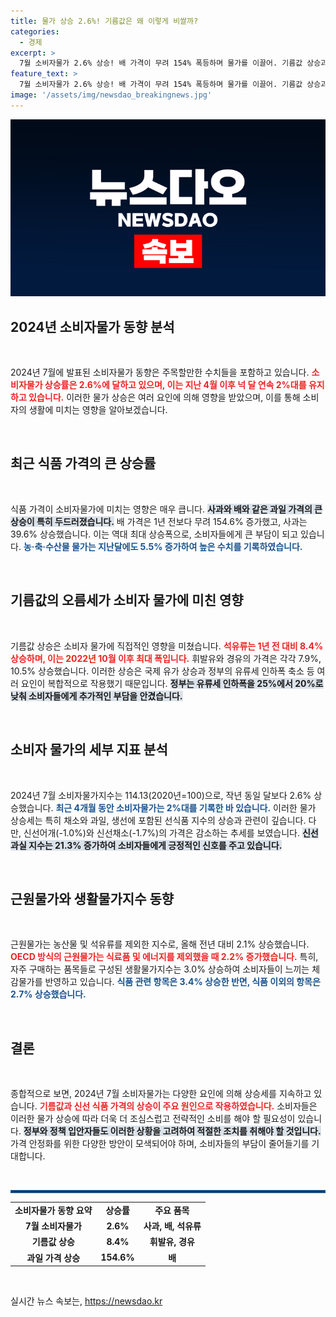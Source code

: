 ```yaml
---
title: 물가 상승 2.6%! 기름값은 왜 이렇게 비쌀까?
categories:
  - 경제
excerpt: >
  7월 소비자물가 2.6% 상승! 배 가격이 무려 154% 폭등하며 물가를 이끌어. 기름값 상승과 과일값 강세로 모든 소비자에게 직격탄. 클릭해 더 자세한 내용을 확인하세요!
feature_text: >
  7월 소비자물가 2.6% 상승! 배 가격이 무려 154% 폭등하며 물가를 이끌어. 기름값 상승과 과일값 강세로 모든 소비자에게 직격탄. 클릭해 더 자세한 내용을 확인하세요!
image: '/assets/img/newsdao_breakingnews.jpg'
---
```


<p><img src="/assets/img/newsdao_breakingnews.jpg" alt="cryptoinkorea 속보" /></p>

<h2 data-ke-size="size26">2024년 소비자물가 동향 분석</h2>

<p data-ke-size="size16">&nbsp;</p>

<p>2024년 7월에 발표된 소비자물가 동향은 주목할만한 수치들을 포함하고 있습니다. <b><span style="color: #ee2323;"> 소비자물가 상승률은 2.6%에 달하고 있으며, 이는 지난 4월 이후 넉 달 연속 2%대를 유지하고 있습니다.</span></b> 이러한 물가 상승은 여러 요인에 의해 영향을 받았으며, 이를 통해 소비자의 생활에 미치는 영향을 알아보겠습니다.  </p>

<p data-ke-size="size16">&nbsp;</p>

<h2 data-ke-size="size26">최근 식품 가격의 큰 상승률</h2>

<p data-ke-size="size16">&nbsp;</p>

<p>식품 가격이 소비자물가에 미치는 영향은 매우 큽니다. <b><span style="background-color: #21538527;">사과와 배와 같은 과일 가격의 큰 상승이 특히 두드러졌습니다.</span></b> 배 가격은 1년 전보다 무려 154.6% 증가했고, 사과는 39.6% 상승했습니다. 이는 역대 최대 상승폭으로, 소비자들에게 큰 부담이 되고 있습니다. <b><span style="color: #1a5490;">농·축·수산물 물가는 지난달에도 5.5% 증가하여 높은 수치를 기록하였습니다.</span></b> </p>

<p data-ke-size="size16">&nbsp;</p>

<h2 data-ke-size="size26">기름값의 오름세가 소비자 물가에 미친 영향</h2>

<p data-ke-size="size16">&nbsp;</p>

<p>기름값 상승은 소비자 물가에 직접적인 영향을 미쳤습니다. <b><span style="color: #ee2323;"> 석유류는 1년 전 대비 8.4% 상승하며, 이는 2022년 10월 이후 최대 폭입니다.</span></b> 휘발유와 경유의 가격은 각각 7.9%, 10.5% 상승했습니다. 이러한 상승은 국제 유가 상승과 정부의 유류세 인하폭 축소 등 여러 요인이 복합적으로 작용했기 때문입니다. <b><span style="background-color: #21538527;">정부는 유류세 인하폭을 25%에서 20%로 낮춰 소비자들에게 추가적인 부담을 안겼습니다.</span></b></p>

<p data-ke-size="size16">&nbsp;</p>

<h2 data-ke-size="size26">소비자 물가의 세부 지표 분석</h2>

<p data-ke-size="size16">&nbsp;</p>

<p>2024년 7월 소비자물가지수는 114.13(2020년=100)으로, 작년 동일 달보다 2.6% 상승했습니다. <b><span style="color: #1a5490;"> 최근 4개월 동안 소비자물가는 2%대를 기록한 바 있습니다.</span></b> 이러한 물가 상승세는 특히 채소와 과일, 생선에 포함된 선식품 지수의 상승과 관련이 깊습니다. 다만, 신선어개(-1.0%)와 신선채소(-1.7%)의 가격은 감소하는 추세를 보였습니다. <b><span style="background-color: #21538527;">신선과실 지수는 21.3% 증가하여 소비자들에게 긍정적인 신호를 주고 있습니다.</span></b></p>

<p data-ke-size="size16">&nbsp;</p>

<h2 data-ke-size="size26">근원물가와 생활물가지수 동향</h2>

<p data-ke-size="size16">&nbsp;</p>

<p>근원물가는 농산물 및 석유류를 제외한 지수로, 올해 전년 대비 2.1% 상승했습니다. <b><span style="color: #ee2323;">OECD 방식의 근원물가는 식료품 및 에너지를 제외했을 때 2.2% 증가했습니다.</span></b> 특히, 자주 구매하는 품목들로 구성된 생활물가지수는 3.0% 상승하여 소비자들이 느끼는 체감물가를 반영하고 있습니다. <b><span style="color: #1a5490;">식품 관련 항목은 3.4% 상승한 반면, 식품 이외의 항목은 2.7% 상승했습니다.</span></b></p>

<p data-ke-size="size16">&nbsp;</p>

<h2 data-ke-size="size26">결론</h2>

<p data-ke-size="size16">&nbsp;</p>

<p>종합적으로 보면, 2024년 7월 소비자물가는 다양한 요인에 의해 상승세를 지속하고 있습니다. <b><span style="color: #ee2323;">기름값과 신선 식품 가격의 상승이 주요 원인으로 작용하였습니다.</span></b> 소비자들은 이러한 물가 상승에 따라 더욱 더 조심스럽고 전략적인 소비를 해야 할 필요성이 있습니다. <b><span style="background-color: #21538527;">정부와 정책 입안자들도 이러한 상황을 고려하여 적절한 조치를 취해야 할 것입니다.</span></b> 가격 안정화를 위한 다양한 방안이 모색되어야 하며, 소비자들의 부담이 줄어들기를 기대합니다. </p>

<p data-ke-size="size16">&nbsp;</p>

<p><hr style="border: 2px solid #215385;"></hr></p>

<table style="width: 100%; border-collapse: collapse;">
<tr>
<td style="text-align: center; height: 17px;"><b>소비자물가 동향 요약</b></td>
<td style="text-align: center; height: 17px;"><b>상승률</b></td>
<td style="text-align: center; height: 17px;"><b>주요 품목</b></td>
</tr>
<tr>
<td style="text-align: center; height: 17px;"><b>7월 소비자물가</b></td>
<td style="text-align: center; height: 17px;"><b>2.6%</b></td>
<td style="text-align: center; height: 17px;"><b>사과, 배, 석유류</b></td>
</tr>
<tr>
<td style="text-align: center; height: 17px;"><b>기름값 상승</b></td>
<td style="text-align: center; height: 17px;"><b>8.4%</b></td>
<td style="text-align: center; height: 17px;"><b>휘발유, 경유</b></td>
</tr>
<tr>
<td style="text-align: center; height: 17px;"><b>과일 가격 상승</b></td>
<td style="text-align: center; height: 17px;"><b>154.6%</b></td>
<td style="text-align: center; height: 17px;"><b>배</b></td>
</tr>
</table>

<p data-ke-size="size16">&nbsp;</p>
실시간 뉴스 속보는, <a href="https://newsdao.kr" rel="dofollow">https://newsdao.kr</a>


